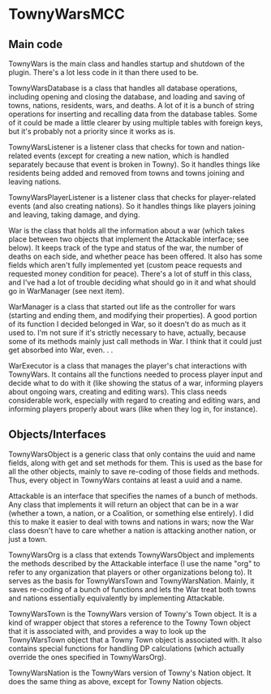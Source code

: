 TownyWarsMCC
============

Main code
------------

TownyWars is the main class and handles startup and shutdown of the plugin. There's a lot less code in it than there used to be.

TownyWarsDatabase is a class that handles all database operations, including opening and closing the database, and loading and saving of towns, nations, residents, wars, and deaths. A lot of it is a bunch of string operations for inserting and recalling data from the database tables. Some of it could be made a little clearer by using multiple tables with foreign keys, but it's probably not a priority since it works as is.

TownyWarsListener is a listener class that checks for town and nation-related events (except for creating a new nation, which is handled separately because that event is broken in Towny). So it handles things like residents being added and removed from towns and towns joining and leaving nations.

TownyWarsPlayerListener is a listener class that checks for player-related events (and also creating nations). So it handles things like players joining and leaving, taking damage, and dying.

War is the class that holds all the information about a war (which takes place between two objects that implement the Attackable interface; see below). It keeps track of the type and status of the war, the number of deaths on each side, and whether peace has been offered. It also has some fields which aren't fully implemented yet (custom peace requests and requested money condition for peace). There's a lot of stuff in this class, and I've had a lot of trouble deciding what should go in it and what should go in WarManager (see next item).

WarManager is a class that started out life as the controller for wars (starting and ending them, and modifying their properties). A good portion of its function I decided belonged in War, so it doesn't do as much as it used to. I'm not sure if it's strictly necessary to have, actually, because some of its methods mainly just call methods in War. I think that it could just get absorbed into War, even. . .

WarExecutor is a class that manages the player's chat interactions with TownyWars. It contains all the functions needed to process player input and decide what to do with it (like showing the status of a war, informing players about ongoing wars, creating and editing wars). This class needs considerable work, especially with regard to creating and editing wars, and informing players properly about wars (like when they log in, for instance).


Objects/Interfaces
---------------------

TownyWarsObject is a generic class that only contains the uuid and name fields, along with get and set methods for them. This is used as the base for all the other objects, mainly to save re-coding of those fields and methods. Thus, every object in TownyWars contains at least a uuid and a name.

Attackable is an interface that specifies the names of a bunch of methods. Any class that implements it will return an object that can be in a war (whether a town, a nation, or a Coalition, or something else entirely). I did this to make it easier to deal with towns and nations in wars; now the War class doesn't have to care whether a nation is attacking another nation, or just a town.

TownyWarsOrg is a class that extends TownyWarsObject and implements the methods described by the Attackable interface (I use the name "org" to refer to any organization that players or other organizations belong to). It serves as the basis for TownyWarsTown and TownyWarsNation. Mainly, it saves re-coding of a bunch of functions and lets the War treat both towns and nations essentially equivalently by implementing Attackable.

TownyWarsTown is the TownyWars version of Towny's Town object. It is a kind of wrapper object that stores a reference to the Towny Town object that it is associated with, and provides a way to look up the TownyWarsTown object that a Towny Town object is associated with. It also contains special functions for handling DP calculations (which actually override the ones specified in TownyWarsOrg).

TownyWarsNation is the TownyWars version of Towny's Nation object. It does the same thing as above, except for Towny Nation objects.
